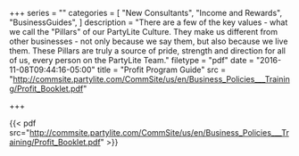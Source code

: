 +++
series = ""
categories = [
  "New Consultants",
  "Income and Rewards",
  "BusinessGuides",
]
description = "There are a few of the key values - what we call the \"Pillars\" of our PartyLite Culture. They make us different from other businesses - not only because we say them, but also because we live them. These Pillars are truly a source of pride, strength and direction for all of us, every person on the PartyLite Team."
filetype = "pdf"
date = "2016-11-08T09:44:16-05:00"
title = "Profit Program Guide"
src = "http://commsite.partylite.com/CommSite/us/en/Business_Policies___Training/Profit_Booklet.pdf"

+++

{{< pdf src="http://commsite.partylite.com/CommSite/us/en/Business_Policies___Training/Profit_Booklet.pdf" >}}
